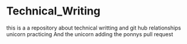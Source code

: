 # Technical_Writing
this is a a repository about technical writting 
and git hub relationships 
unicorn
practicing 
And the unicorn
adding the ponnys
pull request 
